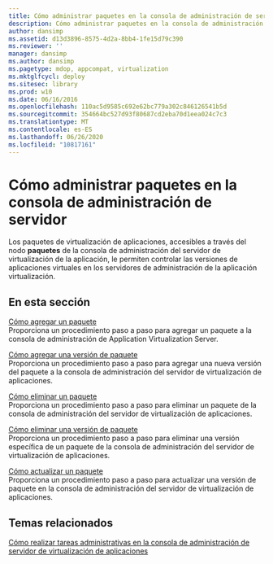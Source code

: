 ```yaml
---
title: Cómo administrar paquetes en la consola de administración de servidor
description: Cómo administrar paquetes en la consola de administración de servidor
author: dansimp
ms.assetid: d13d3896-8575-4d2a-8bb4-1fe15d79c390
ms.reviewer: ''
manager: dansimp
ms.author: dansimp
ms.pagetype: mdop, appcompat, virtualization
ms.mktglfcycl: deploy
ms.sitesec: library
ms.prod: w10
ms.date: 06/16/2016
ms.openlocfilehash: 110ac5d9585c692e62bc779a302c846126541b5d
ms.sourcegitcommit: 354664bc527d93f80687cd2eba70d1eea024c7c3
ms.translationtype: MT
ms.contentlocale: es-ES
ms.lasthandoff: 06/26/2020
ms.locfileid: "10817161"
---
```

# Cómo administrar paquetes en la consola de administración de servidor


Los paquetes de virtualización de aplicaciones, accesibles a través del nodo **paquetes** de la consola de administración del servidor de virtualización de la aplicación, le permiten controlar las versiones de aplicaciones virtuales en los servidores de administración de la aplicación virtualización.

## En esta sección


<a href="" id="how-to-add-a-package"></a>[Cómo agregar un paquete](how-to-add-a-package.md)  
Proporciona un procedimiento paso a paso para agregar un paquete a la consola de administración de Application Virtualization Server.

<a href="" id="how-to-add-a-package-version"></a>[Cómo agregar una versión de paquete](how-to-add-a-package-version.md)  
Proporciona un procedimiento paso a paso para agregar una nueva versión del paquete a la consola de administración del servidor de virtualización de aplicaciones.

<a href="" id="how-to-delete-a-package"></a>[Cómo eliminar un paquete](how-to-delete-a-packageserver.md)  
Proporciona un procedimiento paso a paso para eliminar un paquete de la consola de administración del servidor de virtualización de aplicaciones.

<a href="" id="how-to-delete-a-package-version"></a>[Cómo eliminar una versión de paquete](how-to-delete-a-package-version.md)  
Proporciona un procedimiento paso a paso para eliminar una versión específica de un paquete de la consola de administración del servidor de virtualización de aplicaciones.

<a href="" id="how-to-upgrade-a-package"></a>[Cómo actualizar un paquete](how-to-upgrade-a-package.md)  
Proporciona un procedimiento paso a paso para actualizar una versión de paquete en la consola de administración del servidor de virtualización de aplicaciones.

## Temas relacionados


[Cómo realizar tareas administrativas en la consola de administración de servidor de virtualización de aplicaciones](how-to-perform-administrative-tasks-in-the-application-virtualization-server-management-console.md)

 

 





